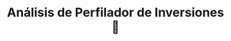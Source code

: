---
title: Análisis de Perfilador de Inversiones 🔎
description: La mayoría quiere invertir para el retiro y/o para crecer su patrimonio. Fuera de esta encuesta, creo que son las dos razones más comunes para invertir.
published_at: 2021-07-08
external_url: https://perrodinero.substack.com/p/analisis-de-perfilador-de-inversiones
---